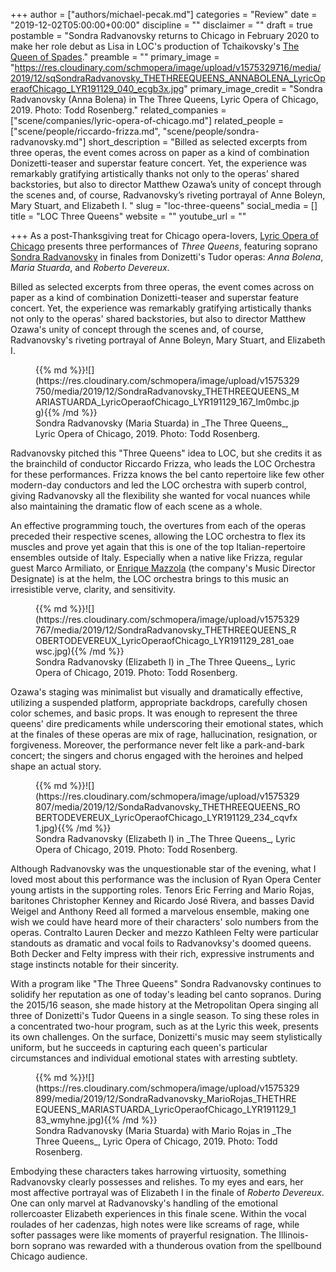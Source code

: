 +++
author = ["authors/michael-pecak.md"]
categories = "Review"
date = "2019-12-02T05:00:00+00:00"
discipline = ""
disclaimer = ""
draft = true
postamble = "Sondra Radvanovsky returns to Chicago in February 2020 to make her role debut as Lisa in LOC's production of Tchaikovsky's [The Queen of Spades](https://www.lyricopera.org/productions/2019-20/queen-of-spades/)."
preamble = ""
primary_image = "https://res.cloudinary.com/schmopera/image/upload/v1575329716/media/2019/12/sqSondraRadvanovsky_THETHREEQUEENS_ANNABOLENA_LyricOperaofChicago_LYR191129_040_ecgb3x.jpg"
primary_image_credit = "Sondra Radvanovsky (Anna Bolena) in The Three Queens, Lyric Opera of Chicago, 2019. Photo: Todd Rosenberg."
related_companies = ["scene/companies/lyric-opera-of-chicago.md"]
related_people = ["scene/people/riccardo-frizza.md", "scene/people/sondra-radvanovsky.md"]
short_description = "Billed as selected excerpts from three operas, the event comes across on paper as a kind of combination Donizetti-teaser and superstar feature concert. Yet, the experience was remarkably gratifying artistically thanks not only to the operas’ shared backstories, but also to director Matthew Ozawa’s unity of concept through the scenes and, of course, Radvanovsky’s riveting portrayal of Anne Boleyn, Mary Stuart, and Elizabeth I.  "
slug = "loc-three-queens"
social_media = []
title = "LOC Three Queens"
website = ""
youtube_url = ""

+++
As a post-Thanksgiving treat for Chicago opera-lovers, [Lyric Opera of Chicago](/scene/companies/lyric-opera-of-chicago/) presents three performances of _Three Queens_, featuring soprano [Sondra Radvanovsky](/talking-with-singers-sondra-radvanovsky/) in finales from Donizetti's Tudor operas: _Anna Bolena_, _Maria Stuarda_, and _Roberto Devereux_.

Billed as selected excerpts from three operas, the event comes across on paper as a kind of combination Donizetti-teaser and superstar feature concert. Yet, the experience was remarkably gratifying artistically thanks not only to the operas' shared backstories, but also to director Matthew Ozawa's unity of concept through the scenes and, of course, Radvanovsky's riveting portrayal of Anne Boleyn, Mary Stuart, and Elizabeth I.

<figure data-type="image">{{% md %}}![](https://res.cloudinary.com/schmopera/image/upload/v1575329750/media/2019/12/SondraRadvanovsky_THETHREEQUEENS_MARIASTUARDA_LyricOperaofChicago_LYR191129_167_lm0mbc.jpg){{% /md %}}

<figcaption>Sondra Radvanovsky (Maria Stuarda) in _The Three Queens_, Lyric Opera of Chicago, 2019. Photo: Todd Rosenberg.</figcaption>

</figure>

Radvanovsky pitched this "Three Queens" idea to LOC, but she credits it as the brainchild of conductor Riccardo Frizza, who leads the LOC Orchestra for these performances. Frizza knows the bel canto repertoire like few other modern-day conductors and led the LOC orchestra with superb control, giving Radvanovsky all the flexibility she wanted for vocal nuances while also maintaining the dramatic flow of each scene as a whole.

An effective programming touch, the overtures from each of the operas preceded their respective scenes, allowing the LOC orchestra to flex its muscles and prove yet again that this is one of the top Italian-repertoire ensembles outside of Italy. Especially when a native like Frizza, regular guest Marco Armiliato, or [Enrique Mazzola](/talking-with-conductors-enrique-mazzola/) (the company's Music Director Designate) is at the helm, the LOC orchestra brings to this music an irresistible verve, clarity, and sensitivity.

<figure data-type="image">{{% md %}}![](https://res.cloudinary.com/schmopera/image/upload/v1575329767/media/2019/12/SondraRadvanovsky_THETHREEQUEENS_ROBERTODEVEREUX_LyricOperaofChicago_LYR191129_281_oaewsc.jpg){{% /md %}}

<figcaption>Sondra Radvanovsky (Elizabeth I) in _The Three Queens_, Lyric Opera of Chicago, 2019. Photo: Todd Rosenberg.</figcaption>

</figure>

Ozawa's staging was minimalist but visually and dramatically effective, utilizing a suspended platform, appropriate backdrops, carefully chosen color schemes, and basic props. It was enough to represent the three queens' dire predicaments while underscoring their emotional states, which at the finales of these operas are mix of rage, hallucination, resignation, or forgiveness. Moreover, the performance never felt like a park-and-bark concert; the singers and chorus engaged with the heroines and helped shape an actual story.

<figure data-type="image">{{% md %}}![](https://res.cloudinary.com/schmopera/image/upload/v1575329807/media/2019/12/SondaRadvanovsky_THETHREEQUEENS_ROBERTODEVEREUX_LyricOperaofChicago_LYR191129_234_cqvfx1.jpg){{% /md %}}

<figcaption>Sondra Radvanovsky (Elizabeth I) in _The Three Queens_, Lyric Opera of Chicago, 2019. Photo: Todd Rosenberg.</figcaption>

</figure>

Although Radvanovsky was the unquestionable star of the evening, what I loved most about this performance was the inclusion of Ryan Opera Center young artists in the supporting roles. Tenors Eric Ferring and Mario Rojas, baritones Christopher Kenney and Ricardo José Rivera, and basses David Weigel and Anthony Reed all formed a marvelous ensemble, making one wish we could have heard more of their characters' solo numbers from the operas. Contralto Lauren Decker and mezzo Kathleen Felty were particular standouts as dramatic and vocal foils to Radvanovksy's doomed queens. Both Decker and Felty impress with their rich, expressive instruments and stage instincts notable for their sincerity.

With a program like "The Three Queens" Sondra Radvanovsky continues to solidify her reputation as one of today's leading bel canto sopranos. During the 2015/16 season, she made history at the Metropolitan Opera singing all three of Donizetti's Tudor Queens in a single season. To sing these roles in a concentrated two-hour program, such as at the Lyric this week, presents its own challenges. On the surface, Donizetti's music may seem stylistically uniform, but he succeeds in capturing each queen's particular circumstances and individual emotional states with arresting subtlety.

<figure data-type="image">{{% md %}}![](https://res.cloudinary.com/schmopera/image/upload/v1575329899/media/2019/12/SondraRadvanovsky_MarioRojas_THETHREEQUEENS_MARIASTUARDA_LyricOperaofChicago_LYR191129_183_wmyhne.jpg){{% /md %}}

<figcaption>Sondra Radvanovsky (Maria Stuarda) with Mario Rojas in _The Three Queens_, Lyric Opera of Chicago, 2019. Photo: Todd Rosenberg.</figcaption>

</figure>

Embodying these characters takes harrowing virtuosity, something Radvanovsky clearly possesses and relishes. To my eyes and ears, her most affective portrayal was of Elizabeth I in the finale of _Roberto Devereux_. One can only marvel at Radvanovsky's handling of the emotional rollercoaster Elizabeth experiences in this finale scene. Within the vocal roulades of her cadenzas, high notes were like screams of rage, while softer passages were like moments of prayerful resignation. The Illinois-born soprano was rewarded with a thunderous ovation from the spellbound Chicago audience.